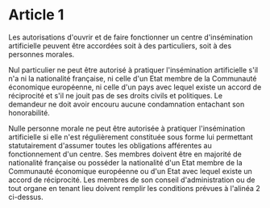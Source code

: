 # Article 1

Les autorisations d'ouvrir et de faire fonctionner un centre d'insémination artificielle peuvent être accordées soit à des particuliers, soit à des personnes morales.

Nul particulier ne peut être autorisé à pratiquer l'insémination artificielle s'il n'a ni la nationalité française, ni celle d'un Etat membre de la Communauté économique européenne, ni celle d'un pays avec lequel existe un accord de réciprocité et s'il ne jouit pas de ses droits civils et politiques. Le demandeur ne doit avoir encouru aucune condamnation entachant son honorabilité.

Nulle personne morale ne peut être autorisée à pratiquer l'insémination artificielle si elle n'est régulièrement constituée sous forme lui permettant statutairement d'assumer toutes les obligations afférentes au fonctionnement d'un centre. Ses membres doivent être en majorité de nationalité française ou posséder la nationalité d'un Etat membre de la Communauté économique européenne ou d'un Etat avec lequel existe un accord de réciprocité. Les membres de son conseil d'administration ou de tout organe en tenant lieu doivent remplir les conditions prévues à l'alinéa 2 ci-dessus.
